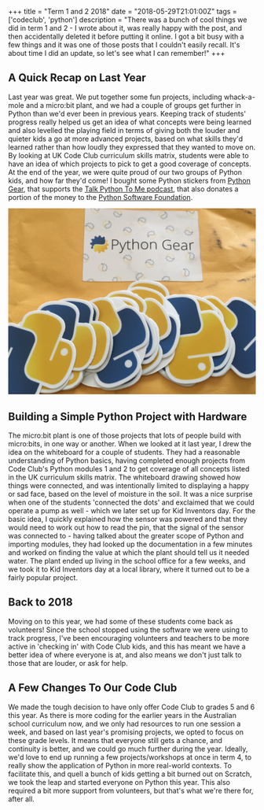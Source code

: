 +++
title = "Term 1 and 2 2018"
date = "2018-05-29T21:01:00Z"
tags = ['codeclub', 'python']
description = "There was a bunch of cool things we did in term 1 and 2 - I wrote about it, was really happy with the post, and then accidentally deleted it before putting it online. I got a bit busy with a few things and it was one of those posts that I couldn't easily recall. It's about time I did an update, so let's see what I can remember!"
+++


## A Quick Recap on Last Year
Last year was great. We put together some fun projects, including whack-a-mole and a micro:bit plant, and we had a couple of groups get further in Python than we'd ever been in previous years. Keeping track of students' progress really helped us get an idea of what concepts were being learned and also levelled the playing field in terms of giving both the louder and quieter kids a go at more advanced projects, based on what skills they'd learned rather than how loudly they expressed that they wanted to move on. By looking at UK Code Club curriculum skills matrix, students were able to have an idea of which projects to pick to get a good coverage of concepts. At the end of the year, we were quite proud of our two groups of Python kids, and how far they'd come! I bought some Python stickers from [Python Gear](https://www.pythongear.com/), that supports the [Talk Python To Me podcast](https://talkpython.fm/), that also donates a portion of the money to the [Python Software Foundation](https://www.python.org/psf/).

![Photo](/images/python_stickers.jpg)

## Building a Simple Python Project with Hardware
The micro:bit plant is one of those projects that lots of people build with micro:bits, in one way or another. When we looked at it last year, I drew the idea on the whiteboard for a couple of students. They had a reasonable understanding of Python basics, having completed enough projects from Code Club's Python modules 1 and 2 to get coverage of all concepts listed in the UK curriculum skills matrix. The whiteboard drawing showed how things were connected, and was intentionally limited to displaying a happy or sad face, based on the level of moisture in the soil. It was a nice surprise when one of the students 'connected the dots' and exclaimed that we could operate a pump as well - which we later set up for Kid Inventors day. For the basic idea, I quickly explained how the sensor was powered and that they would need to work out how to read the pin, that the signal of the sensor was connected to - having talked about the greater scope of Python and importing modules, they had looked up the documentation in a few minutes and worked on finding the value at which the plant should tell us it needed water. The plant ended up living in the school office for a few weeks, and we took it to Kid Inventors day at a local library, where it turned out to be a fairly popular project.

## Back to 2018
Moving on to this year, we had some of these students come back as volunteers! Since the school stopped using the software we were using to track progress, I've been encouraging volunteers and teachers to be more active in 'checking in' with Code Club kids, and this has meant we have a better idea of where everyone is at, and also means we don't just talk to those that are louder, or ask for help.

## A Few Changes To Our Code Club
We made the tough decision to have only offer Code Club to grades 5 and 6 this year. As there is more coding for the earlier years in the Australian school curriculum now, and we only had resources to run one session a week, and based on last year's promising projects, we opted to focus on these grade levels. It means that everyone still gets a chance, and continuity is better, and we could go much further during the year. Ideally, we'd love to end up running a few projects/workshops at once in term 4, to really show the application of Python in more real-world contexts. To facilitate this, and quell a bunch of kids getting a bit burned out on Scratch, we took the leap and started everyone on Python this year. This also required a bit more support from volunteers, but that's what we're there for, after all.

